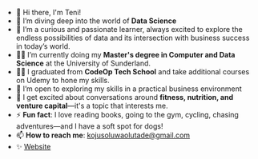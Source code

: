 
- 👋 Hi there, I'm Teni!
- 🔭 I’m diving deep into the world of **Data Science** <!-- (Python, Statistics, SQL, and Machine Learning). -->
- 🌱 I’m a curious and passionate learner, always excited to explore the endless possibilities of data and its intersection with business success in today’s world.
- 👩‍💻 I’m currently doing my **Master's degree in Computer and Data Science** at the University of Sunderland.
- 👩‍💻 I graduated from **CodeOp Tech School** and take additional courses on Udemy to hone my skills.  
- 🤔 I’m open to exploring my skills in a practical business environment
- 💬 I get excited about conversations around **fitness, nutrition, and venture capital**—it's a topic that interests me.  
- ⚡ **Fun fact**: I love reading books, going to the gym, cycling, chasing adventures—and I have a soft spot for dogs!
-  📫 **How to reach me**: [kojusoluwaolutade@gmail.com](mailto:kojusoluwaolutade@gmail.com)
-  ✨ [Website](https://proteni.github.io/Data-Analysis-Portfolio/)

<!--
**ProTeni/ProTeni** is a ✨ _special_ ✨ repository because its `README.md` (this file) appears on your GitHub profile.

Here are some ideas to get you started:



-->
